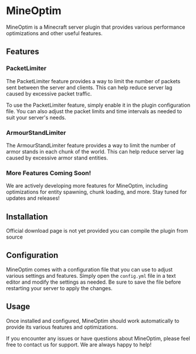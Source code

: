 # MineOptim

MineOptim is a Minecraft server plugin that provides various performance optimizations and other useful features.

## Features

### PacketLimiter

The PacketLimiter feature provides a way to limit the number of packets sent between the server and clients. This can help reduce server lag caused by excessive packet traffic.

To use the PacketLimiter feature, simply enable it in the plugin configuration file. You can also adjust the packet limits and time intervals as needed to suit your server's needs.

### ArmourStandLimiter

The ArmourStandLimiter feature provides a way to limit the number of armor stands in each chunk of the world. This can help reduce server lag caused by excessive armor stand entities.

### More Features Coming Soon!

We are actively developing more features for MineOptim, including optimizations for entity spawning, chunk loading, and more. Stay tuned for updates and releases!

## Installation

Official download page is not yet provided you can compile the plugin from source
## Configuration

MineOptim comes with a configuration file that you can use to adjust various settings and features. Simply open the `config.yml` file in a text editor and modify the settings as needed. Be sure to save the file before restarting your server to apply the changes.

## Usage

Once installed and configured, MineOptim should work automatically to provide its various features and optimizations.

If you encounter any issues or have questions about MineOptim, please feel free to contact us for support. We are always happy to help!
